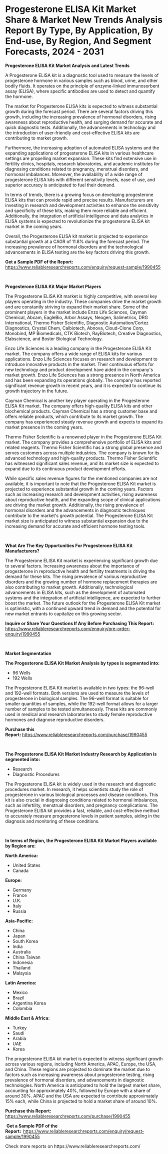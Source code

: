 <p><h1>Progesterone ELISA Kit Market Share & Market New Trends Analysis Report By Type, By Application, By End-use, By Region, And Segment Forecasts, 2024 - 2031</h1></p><p><strong>Progesterone ELISA Kit Market Analysis and Latest Trends</strong></p>
<p><p>A Progesterone ELISA kit is a diagnostic tool used to measure the levels of progesterone hormone in various samples such as blood, urine, and other bodily fluids. It operates on the principle of enzyme-linked immunosorbent assay (ELISA), where specific antibodies are used to detect and quantify the hormone.</p><p>The market for Progesterone ELISA kits is expected to witness substantial growth during the forecast period. There are several factors driving this growth, including the increasing prevalence of hormonal disorders, rising awareness about reproductive health, and surging demand for accurate and quick diagnostic tests. Additionally, the advancements in technology and the introduction of user-friendly and cost-effective ELISA kits are contributing to market growth.</p><p>Furthermore, the increasing adoption of automated ELISA systems and the expanding applications of progesterone ELISA kits in various healthcare settings are propelling market expansion. These kits find extensive use in fertility clinics, hospitals, research laboratories, and academic institutes for diagnosing conditions related to pregnancy, menstrual disorders, and hormonal imbalances. Moreover, the availability of a wide range of progesterone ELISA kits with different sensitivity levels, ease of use, and superior accuracy is anticipated to fuel their demand.</p><p>In terms of trends, there is a growing focus on developing progesterone ELISA kits that can provide rapid and precise results. Manufacturers are investing in research and development activities to enhance the sensitivity and specificity of these kits, making them more reliable and efficient. Additionally, the integration of artificial intelligence and data analytics in ELISA systems is expected to revolutionize the progesterone ELISA kit market in the coming years.</p><p>Overall, the Progesterone ELISA kit market is projected to experience substantial growth at a CAGR of 11.8% during the forecast period. The increasing prevalence of hormonal disorders and the technological advancements in ELISA testing are the key factors driving this growth.</p></p>
<p><strong>Get a Sample PDF of the Report:&nbsp;</strong> <a href="https://www.reliableresearchreports.com/enquiry/request-sample/1990455">https://www.reliableresearchreports.com/enquiry/request-sample/1990455</a></p>
<p>&nbsp;</p>
<p><strong>Progesterone ELISA Kit Major Market Players</strong></p>
<p><p>The Progesterone ELISA Kit market is highly competitive, with several key players operating in the industry. These companies drive the market growth and are constantly striving to expand their market share. Some of the prominent players in the market include Enzo Life Sciences, Cayman Chemical, Abcam, EagleBio, Arbor Assays, Neogen, Salimetrics, DRG International, Thermo Fisher Scientific, Diagnostic Automation/Cortez Diagnostics, Crystal Chem, Calbiotech, Abnova, Cloud-Clone Corp, Monobind, MP Biomedicals, CTK Biotech, RayBiotech, Creative Diagnostics, Elabscience, and Boster Biological Technology.</p><p>Enzo Life Sciences is a leading company in the Progesterone ELISA Kit market. The company offers a wide range of ELISA kits for various applications. Enzo Life Sciences focuses on research and development to introduce innovative products in the market. Their continuous efforts for new technology and product development have aided in the company's market growth. Enzo Life Sciences has a strong presence in North America and has been expanding its operations globally. The company has reported significant revenue growth in recent years, and it is expected to continue its growth trajectory in the future.</p><p>Cayman Chemical is another key player operating in the Progesterone ELISA Kit market. The company offers high-quality ELISA kits and other biochemical products. Cayman Chemical has a strong customer base and offers reliable products, which contribute to its market growth. The company has experienced steady revenue growth and expects to expand its market presence in the coming years.</p><p>Thermo Fisher Scientific is a renowned player in the Progesterone ELISA Kit market. The company provides a comprehensive portfolio of ELISA kits and related reagents. Thermo Fisher Scientific has a strong global presence and serves customers across multiple industries. The company is known for its advanced technology and high-quality products. Thermo Fisher Scientific has witnessed significant sales revenue, and its market size is expected to expand due to its continuous product development efforts.</p><p>While specific sales revenue figures for the mentioned companies are not available, it is important to note that the Progesterone ELISA Kit market is projected to experience substantial growth in the coming years. Factors such as increasing research and development activities, rising awareness about reproductive health, and the expanding scope of clinical applications are driving the market growth. Additionally, the rising prevalence of hormonal disorders and the advancements in diagnostic techniques contribute to the market's growth potential. The Progesterone ELISA Kit market size is anticipated to witness substantial expansion due to the increasing demand for accurate and efficient hormone testing tools.</p></p>
<p>&nbsp;</p>
<p><strong>What Are The Key Opportunities For Progesterone ELISA Kit Manufacturers?</strong></p>
<p><p>The Progesterone ELISA Kit market is experiencing significant growth due to several factors. Increasing awareness about the importance of progesterone in reproductive health and fertility treatments is driving the demand for these kits. The rising prevalence of various reproductive disorders and the growing number of hormone replacement therapies are also contributing to market growth. Additionally, technological advancements in ELISA kits, such as the development of automated systems and the integration of artificial intelligence, are expected to further boost the market. The future outlook for the Progesterone ELISA Kit market is optimistic, with a continued upward trend in demand and the potential for new market entrants to capitalize on this growing sector.</p></p>
<p><strong>Inquire or Share Your Questions If Any Before Purchasing This Report:</strong> <a href="https://www.reliableresearchreports.com/enquiry/pre-order-enquiry/1990455">https://www.reliableresearchreports.com/enquiry/pre-order-enquiry/1990455</a></p>
<p>&nbsp;</p>
<p><strong>Market Segmentation</strong></p>
<p><strong>The Progesterone ELISA Kit Market Analysis by types is segmented into:</strong></p>
<p><ul><li>96 Wells</li><li>192 Wells</li></ul></p>
<p><p>The Progesterone ELISA Kit market is available in two types: the 96-well and 192-well formats. Both versions are used to measure the levels of progesterone in biological samples. The 96-well format is suitable for smaller quantities of samples, while the 192-well format allows for a larger number of samples to be tested simultaneously. These kits are commonly used in medical and research laboratories to study female reproductive hormones and diagnose reproductive disorders.</p></p>
<p><strong>Purchase this Report:&nbsp;</strong><a href="https://www.reliableresearchreports.com/purchase/1990455">https://www.reliableresearchreports.com/purchase/1990455</a></p>
<p>&nbsp;</p>
<p><strong>The Progesterone ELISA Kit Market Industry Research by Application is segmented into:</strong></p>
<p><ul><li>Research</li><li>Diagnostic Procedures</li></ul></p>
<p><p>The Progesterone ELISA kit is widely used in the research and diagnostic procedures market. In research, it helps scientists study the role of progesterone in various biological processes and disease conditions. This kit is also crucial in diagnosing conditions related to hormonal imbalances, such as infertility, menstrual disorders, and pregnancy complications. The Progesterone ELISA kit provides a fast, reliable, and cost-effective method to accurately measure progesterone levels in patient samples, aiding in the diagnosis and monitoring of these conditions.</p></p>
<p>&nbsp;</p>
<p><strong>In terms of Region, the Progesterone ELISA Kit Market Players available by Region are:</strong></p>
<p>
    <p> <strong> North America: </strong>
        <ul>
            <li>United States</li>
            <li>Canada</li>
        </ul>
        </p> 
    <p> <strong> Europe: </strong>
        <ul>
            <li>Germany</li>
            <li>France</li>
            <li>U.K.</li>
            <li>Italy</li>
            <li>Russia</li>
        </ul>
        </p> 
    <p> <strong> Asia-Pacific: </strong>
        <ul>
            <li>China</li>
            <li>Japan</li>
            <li>South Korea</li>
            <li>India</li>
            <li>Australia</li>
            <li>China Taiwan</li>
            <li>Indonesia</li>
            <li>Thailand</li>
            <li>Malaysia</li>
        </ul>
        </p> 
    <p> <strong> Latin America: </strong>
        <ul>
            <li>Mexico</li>
            <li>Brazil</li>
            <li>Argentina Korea</li>
            <li>Colombia</li>
        </ul>
        </p> 
    <p> <strong> Middle East & Africa: </strong>
        <ul>
            <li>Turkey</li>
            <li>Saudi</li>
            <li>Arabia</li>
            <li>UAE</li>
            <li>Korea</li>
        </ul>
    </p>
    </p>
<p><p>The progesterone ELISA kit market is expected to witness significant growth across various regions, including North America, APAC, Europe, the USA, and China. These regions are projected to dominate the market due to factors such as increasing awareness about progesterone testing, rising prevalence of hormonal disorders, and advancements in diagnostic technologies. North America is anticipated to hold the largest market share, accounting for approximately 40%, followed by Europe with a share of around 30%. APAC and the USA are expected to contribute approximately 15% each, while China is projected to hold a market share of around 10%.</p></p>
<p><strong>Purchase this Report: </strong><a href="https://www.reliableresearchreports.com/purchase/1990455">https://www.reliableresearchreports.com/purchase/1990455</a></p>
<p>&nbsp;<strong>Get a Sample PDF of the Report:&nbsp;&nbsp;</strong><a href="https://www.reliableresearchreports.com/enquiry/request-sample/1990455">https://www.reliableresearchreports.com/enquiry/request-sample/1990455</a></p>
<p><strong></strong></p>
<p>Check more reports on https://www.reliableresearchreports.com/</p>